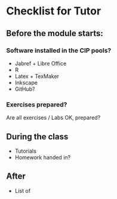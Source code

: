 # Checklist for Tutor

## Before the module starts:

### Software installed in the CIP pools?

* Jabref + Libre Office 
* R
* Latex + TexMaker
* Inkscape
* GitHub?

### Exercises prepared?

Are all exercises / Labs OK, prepared?

## During the class

* Tutorials
* Homework handed in?


## After

* List of 
